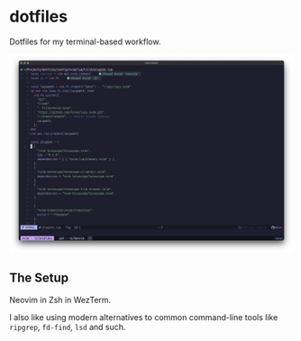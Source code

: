 # dotfiles

Dotfiles for my terminal-based workflow.

![terminal nvim](screenshots/terminal_nvim.png)

## The Setup

Neovim in Zsh in WezTerm.

I also like using modern alternatives to common command-line tools like `ripgrep`,
`fd-find`, `lsd` and such.
